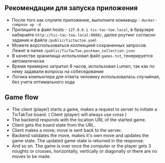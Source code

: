 ## Рекомендации для запуска приложения

* После того как спулите приложение, выполните комманду - `docker-compose up -d`
* Пропишите в файл hosts - `127.0.0.1 tic-tac-toe.local`, в браузере набирайте `http://tic-tac-toe.local:8080/`, далее роутинг согласно задания и файла 
  `/public/tictactoe.yaml`
* Можете ворспользоваться коллекцией сохраненных запросов. Лежит в папке `/public/TicTacToe.postman_collection.json`
* В качестве хранилища использовал файл `games.txt`, генерируется автоматически
* Время примерно затратил 8 часов, использовал Lumen, так как по нему задавали вопросы на собеседовании
* Логика компьютера для ответа человеку использовалась случайная, без учета оптимального хода

## Game flow

* The client (player) starts a game, makes a request to server to initiate a TicTakToe board. ( Client (player) will always use cross )
* The backend responds with the location URL of the started game.
* Client gets the board state from the URL.
* Client makes a move; move is sent back to the server.
* Backend validates the move, makes it's own move and updates the game state. The updated game state is returned in the response.
* And so on. The game is over once the computer or the player gets 3 noughts or crosses, horizontally, vertically or diagonally or there are no moves to be made.
